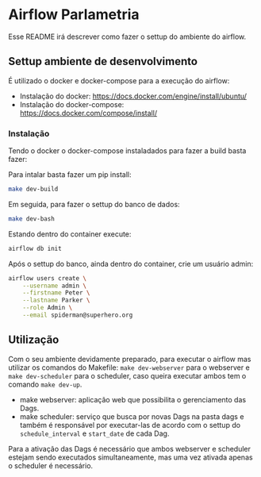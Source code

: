 # Airflow Parlametria

Esse README irá descrever como fazer o settup do ambiente do airflow.

## Settup ambiente de desenvolvimento

É utilizado o docker e docker-compose para a execução do airflow:
- Instalação do docker: https://docs.docker.com/engine/install/ubuntu/
- Instalação do docker-compose: https://docs.docker.com/compose/install/

### Instalação

Tendo o docker o docker-compose instaladados para fazer a build basta fazer:

Para intalar basta fazer um pip install:
```bash
make dev-build
```

Em seguida, para fazer o settup do banco de dados:
```bash
make dev-bash
```
Estando dentro do container execute:
```bash
airflow db init
```

Após o settup do banco, ainda dentro do container, crie um usuário admin:
```bash
airflow users create \
    --username admin \
    --firstname Peter \
    --lastname Parker \
    --role Admin \
    --email spiderman@superhero.org
```

## Utilização

Com o seu ambiente devidamente preparado, para executar o airflow mas utilizar os comandos do Makefile: `make dev-webserver` para o webserver e `make dev-scheduler` para o scheduler, caso queira executar ambos tem o comando `make dev-up`.

- make webserver: aplicação web que possibilita o gerenciamento das Dags.
- make scheduler: serviço que busca por novas Dags na pasta dags e também é responsável por executar-las de acordo com o settup do `schedule_interval` e `start_date` de cada Dag.

Para a ativação das Dags é necessário que ambos webserver e scheduler estejam sendo executados simultaneamente, mas uma vez ativada apenas o scheduler é necessário.
